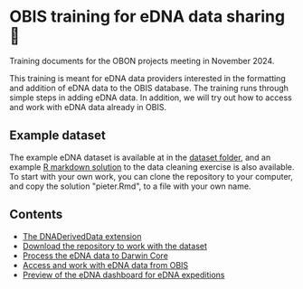 # OBIS training for eDNA data sharing 🐠

Training documents for the OBON projects meeting in November 2024. 

This training is meant for eDNA data providers interested in the formatting and addition of eDNA data to the OBIS database. The training runs through simple steps in adding eDNA data. In addition, we will try out how to access and work with eDNA data already in OBIS. 

## Example dataset

The example eDNA dataset is available at in the [dataset folder](dataset), and an example [R markdown solution](solutions/pieter.Rmd) to the data cleaning exercise is also available. To start with your own work, you can clone the repository to your computer, and copy the solution "pieter.Rmd", to a file with your own name.


## Contents

- [The DNADerivedData extension](dna.md)
- [Download the repository to work with the dataset](dataset.md)
- [Process the eDNA data to Darwin Core](pieter.Rmd)
- [Access and work with eDNA data from OBIS](dna_access.md)
- [Preview of the eDNA dashboard for eDNA expeditions](https://dashboard.ednaexpeditions.org/)
